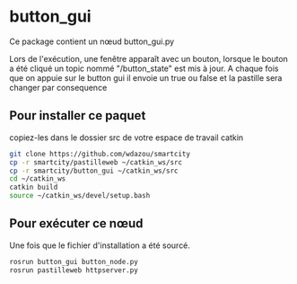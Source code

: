
# button_gui

Ce package contient un nœud button_gui.py

Lors de l'exécution, une fenêtre apparaît avec un bouton, lorsque le bouton a été cliqué un topic nommé "/button_state" est mis à jour.
A chaque fois que on appuie sur le button gui il envoie un true ou false et la pastille sera changer par consequence

## Pour installer ce paquet

copiez-les dans le dossier src de votre espace de travail catkin

```sh
git clone https://github.com/wdazou/smartcity
cp -r smartcity/pastilleweb ~/catkin_ws/src
cp -r smartcity/button_gui ~/catkin_ws/src
cd ~/catkin_ws
catkin build
source ~/catkin_ws/devel/setup.bash

```
## Pour exécuter ce nœud
Une fois que le fichier d'installation a été sourcé.

```sh
rosrun button_gui button_node.py
rosrun pastilleweb httpserver.py
```

